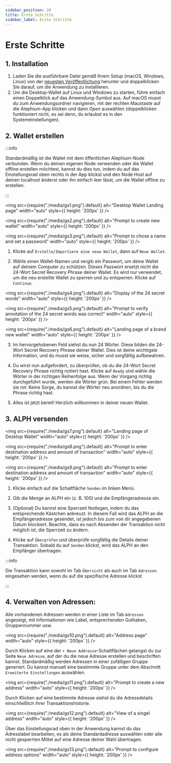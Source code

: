 ```yaml
---
sidebar_position: 20
title: Erste Schritte
sidebar_label: Erste Schritte
---
```


# Erste Schritte

## 1. Installation

1. Laden Sie die ausführbare Datei gemäß Ihrem Setup (macOS, Windows, Linux) von der [neuesten Veröffentlichung](https://github.com/alephium/desktop-wallet/releases/latest) herunter und doppelklicken Sie darauf, um die Anwendung zu installieren.
2. Um die Desktop-Wallet auf Linux und Windows zu starten, führe einfach einen Doppelklick auf das Anwendung-Symbol aus. Auf macOS musst du zum Anwendungsordner navigieren, mit der rechten Maustaste auf die Alephium-App klicken und dann  _Open_ auswählen (doppelklicken funktioniert nicht, es sei denn, du erlaubst es in den Systemeinstellungen).

## 2. Wallet erstellen

:::info

Standardmäßig ist die Wallet mit dem öffentlichen Alephium-Node verbunden. Wenn du deinen eigenen Node verwenden oder die Wallet offline erstellen möchtest, kannst du dies tun, indem du auf das Einstellungsrad oben rechts in der App klickst und den Node Host auf deinen localhost änderst oder ihn einfach leer lässt, um die Wallet offline zu erstellen.

:::

<img src={require("./media/gs1.png").default} alt="Desktop Wallet Landing page" width="auto" style={{ height: '200px' }} />

<img src={require("./media/gs2.png").default} alt="Prompt to create new wallet" width="auto" style={{ height: '200px' }} />

<img src={require("./media/gs3.png").default} alt="Prompt to chose a name and set a password" width="auto" style={{ height: '200px' }} />

1. Klicke auf `Erstelle/Importiere eine neue Wallet`, dann auf `Neue Wallet`.

2. Wähle einen Wallet-Namen und vergib ein Passwort, um deine Wallet auf deinem Computer zu schützen. Dieses Passwort ersetzt nicht die 24-Wort Secret Recovery Phrase deiner Wallet. Es wird nur verwendet, um die neu erstellte Wallet zu sperren und zu entsperren.
  Klicke auf  `Continue`.

<img src={require("./media/gs4.png").default} alt="Display of the 24 secret words" width="auto" style={{ height: '200px' }} />

<img src={require("./media/gs5.png").default} alt="Prompt to verify annotation of the 24 secret words was correct" width="auto" style={{ height: '200px' }} />

<img src={require("./media/gs6.png").default} alt="Landing page of a brand new wallet" width="auto" style={{ height: '200px' }} />

3. Im hervorgehobenen Feld siehst du nun 24 Wörter. Diese bilden die 24-Wort Secret Recovery Phrase deiner Wallet. Dies ist deine wichtigste Information, und du musst sie weise, sicher und sorgfältig aufbewahren.

4. Du wirst nun aufgefordert, zu überprüfen, ob du die 24-Wort Secret Recovery Phrase richtig notiert hast. Klicke auf `Ready` und wähle die Wörter in der richtigen Reihenfolge aus. Wenn der Vorgang richtig durchgeführt wurde, werden die Wörter grün. Bei einem Fehler werden sie rot: Keine Sorge, du kannst die Wörter neu anordnen, bis du die Phrase richtig hast.

5. Alles ist jetzt bereit! Herzlich willkommen in deiner neuen Wallet.

## 3. ALPH versenden

<img src={require("./media/gs7.png").default} alt="Landing page of Desktop Wallet" width="auto" style={{ height: '200px' }} />

<img src={require("./media/gs8.png").default} alt="Prompt to enter destination address and amount of transaction" width="auto" style={{ height: '200px' }} />

<img src={require("./media/gs9.png").default} alt="Prompt to enter destination address and amount of transaction" width="auto" style={{ height: '200px' }} />

1. Klicke einfach auf die Schaltfläche `Senden` im linken Menü.

2. Gib die Menge an ALPH ein (z. B. 100) und die Empfängeradresse ein.

3. (Optional) Du kannst eine Sperrzeit festlegen, indem du das entsprechende Kästchen ankreuzt. In diesem Fall wird das ALPH an die Empfängeradresse gesendet, ist jedoch bis zum von dir angegebenen Datum blockiert. Beachte, dass es nach Absenden der Transaktion nicht möglich ist, die Sperrzeit zu ändern.

4. Klicke auf `Überprüfen` und überprüfe sorgfältig die Details deiner Transaktion. Sobald du auf `Senden` klickst, wird das ALPH an den Empfänger übertragen.

:::info

Die Transaktion kann sowohl im Tab `Übersicht` als auch im Tab `Adressen` eingesehen werden, wenn du auf die spezifische Adresse klickst

:::

## 4. Verwalten von Adressen:

Alle vorhandenen Adressen werden in einer Liste im Tab `Adressen` angezeigt, mit Informationen wie Label, entsprechenden Guthaben, Gruppennummer usw.

<img src={require("./media/gs10.png").default} alt="Address page" width="auto" style={{ height: '200px' }} />

Durch Klicken auf eine der `+ Neue Addresse`-Schaltflächen gelangst du zur Seite `Neue Adresse`, auf der du die neue Adresse erstellen und beschriften kannst. Standardmäßig werden Adressen in einer zufälligen Gruppe generiert. Du kannst manuell eine bestimmte Gruppe unter dem Abschnitt `Erweiterte Einstellungen` auswählen.

<img src={require("./media/gs11.png").default} alt="Prompt to create a new address" width="auto" style={{ height: '200px' }} />

Durch Klicken auf eine bestimmte Adresse siehst du die Adressdetails einschließlich ihrer Transaktionshistorie.

<img src={require("./media/gs12.png").default} alt="View of a singel address" width="auto" style={{ height: '200px' }} />

Über das Einstellungsrad oben in der Anwendung kannst du das Adresslabel bearbeiten, es als deine Standardadresse auswählen oder alle nicht gesperrten Mittel auf eine Adresse deiner Wahl übertragen.

<img src={require("./media/gs13.png").default} alt="Prompt to configure address options" width="auto" style={{ height: '200px' }} />
